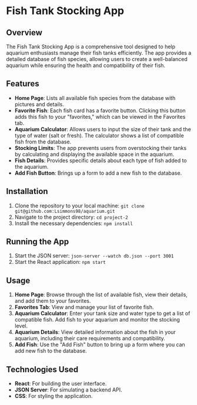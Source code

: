 # Fish Tank Stocking App

## Overview

The Fish Tank Stocking App is a comprehensive tool designed to help aquarium enthusiasts manage their fish tanks efficiently. The app provides a detailed database of fish species, allowing users to create a well-balanced aquarium while ensuring the health and compatibility of their fish.

## Features

- **Home Page**: Lists all available fish species from the database with pictures and details.
- **Favorite Fish**: Each fish card has a favorite button. Clicking this button adds this fish to your "favorites," which can be viewed in the Favorites tab.
- **Aquarium Calculator**: Allows users to input the size of their tank and the type of water (salt or fresh). The calculator shows a list of compatible fish from the database.
- **Stocking Limits**: The app prevents users from overstocking their tanks by calculating and displaying the available space in the aquarium.
- **Fish Details**: Provides specific details about each type of fish added to the aquarium.
- **Add Fish Button**: Brings up a form to add a new fish to the database.

## Installation

1. Clone the repository to your local machine: `git clone git@github.com:Lsimmons98/aquarium.git`
2. Navigate to the project directory: `cd project-2`
3. Install the necessary dependencies: `npm install`

## Running the App

1. Start the JSON server: `json-server --watch db.json --port 3001`
2. Start the React application: `npm start`

## Usage

1. **Home Page**: Browse through the list of available fish, view their details, and add them to your favorites.
2. **Favorites Tab**: View and manage your list of favorite fish.
3. **Aquarium Calculator**: Enter your tank size and water type to get a list of compatible fish. Add fish to your aquarium and monitor the stocking level.
4. **Aquarium Details**: View detailed information about the fish in your aquarium, including their care requirements and compatibility.
5. **Add Fish**: Use the "Add Fish" button to bring up a form where you can add new fish to the database.

## Technologies Used

- **React**: For building the user interface.
- **JSON Server**: For simulating a backend API.
- **CSS**: For styling the application.
